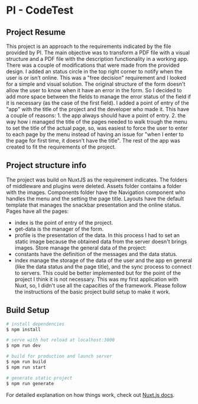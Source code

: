 # PI - CodeTest

## Project Resume
This project is an approach to the requirements indicated by the file provided by PI.
The main objective was to transform a PDF file with a visual structure and a PDF file with the description functionality in a working app.
There was a couple of modifications that were made from the provided design. I added an status circle in the top right corner to notify when the user is or isn't online. This was a "free decision" requirement and I looked for a simple and visual solution. The original structure of the form doesn't allow the user to know when it have an error in the form. So I decided to add more space between the fields to manage the error status of the field if it is necessary (as the case of the first field).
I added a point of entry of the "app" with the title of the project and the developer who made it. This have a couple of reasons: 1. the app always should have a point of entry. 2. the way how i managed the title of the pages needed to walk trough the menu to set the title of the actual page, so, was easiest to force the user to enter to each page by the menu instead of having an issue for "when I enter to the page for first time, it doesn't have the title".
The rest of the app was created to fit the requirements of the project.

## Project structure info
The project was build on NuxtJS as the requirement indicates.
The folders of middleware and plugins were deleted.
Assets folder contains a folder with the images.
Components folder have the Navigation component who handles the menu and the setting the page title.
Layouts have the default template that manages the snackbar presentation and the online status.
Pages have all the pages:
- index is the point of entry of the project.
- get-data is the manager of the form.
- profile is the presentation of the data. In this process I had to set an static image because the obtained data from the server doesn't brings images.
Store manage the general data of the project:
- constants have the definition of the messages and the data status.
- index manage the storage of the data of the user and the app en general (like the data status and the page title), and the sync process to connect to servers. This could be better implemented but for the point of the project I think it is not necessary.
This was my first application with Nuxt, so, I didn't use all the capacities of the framework.
Please follow the instructions of the basic project build setup to make it work.

## Build Setup

```bash
# install dependencies
$ npm install

# serve with hot reload at localhost:3000
$ npm run dev

# build for production and launch server
$ npm run build
$ npm run start

# generate static project
$ npm run generate
```

For detailed explanation on how things work, check out [Nuxt.js docs](https://nuxtjs.org).

